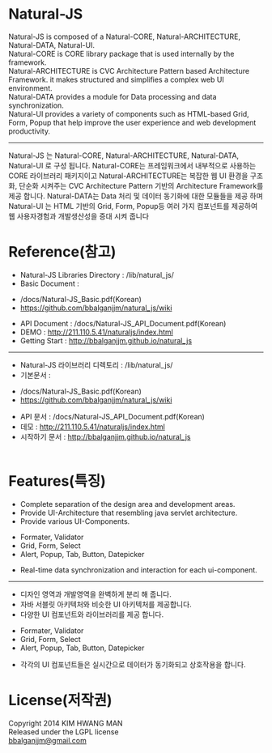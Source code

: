 Natural-JS
==========
Natural-JS is composed of a Natural-CORE, Natural-ARCHITECTURE, Natural-DATA, Natural-UI.<br/>
Natural-CORE is CORE library package that is used internally by the framework.<br/>
Natural-ARCHITECTURE is CVC Architecture Pattern based Architecture Framework. it makes structured and simplifies a complex web UI environment.<br/>
Natural-DATA provides a module for Data processing and data synchronization.<br/>
Natural-UI provides a variety of components such as HTML-based Grid, Form, Popup that help improve the user experience and web development productivity.

----------------------------------------------

Natural-JS 는 Natural-CORE, Natural-ARCHITECTURE, Natural-DATA, Natural-UI 로 구성 됩니다. Natural-CORE는 프레임워크에서 내부적으로 사용하는 CORE 라이브러리 패키지이고 Natural-ARCHITECTURE는 복잡한 웹 UI 환경을 구조화, 단순화 시켜주는 CVC Architecture Pattern 기반의 Architecture Framework를 제공 합니다. Natural-DATA는 Data 처리 및 데이터 동기화에 대한 모듈들을 제공 하며 Natural-UI 는 HTML 기반의 Grid, Form, Popup등 여러 가지 컴포넌트를 제공하여 웹 사용자경험과 개발생산성을 증대 시켜 줍니다

Reference(참고)
=========
- Natural-JS Libraries Directory : /lib/natural_js/
- Basic Document :
 * /docs/Natural-JS_Basic.pdf(Korean)
 * https://github.com/bbalganjjm/natural_js/wiki
- API Document : /docs/Natural-JS_API_Document.pdf(Korean)
- DEMO : http://211.110.5.41/naturaljs/index.html
- Getting Start : http://bbalganjjm.github.io/natural_js

----------------------------------------------

- Natural-JS 라이브러리 디렉토리 : /lib/natural_js/
- 기본문서 :
 * /docs/Natural-JS_Basic.pdf(Korean)
 * https://github.com/bbalganjjm/natural_js/wiki
- API 문서 : /docs/Natural-JS_API_Document.pdf(Korean)
- 데모 : http://211.110.5.41/naturaljs/index.html
- 시작하기 문서 : http://bbalganjjm.github.io/natural_js<br/><br/>

Features(특징)
========
- Complete separation of the design area and development areas.
- Provide UI-Architecture that resembling java servlet architecture.
- Provide various UI-Components.
 * Formater, Validator
 * Grid, Form, Select
 * Alert, Popup, Tab, Button, Datepicker
- Real-time data synchronization and interaction for each ui-component.

----------------------------------------------

- 디자인 영역과 개발영역을 완벽하게 분리 해 줍니다.
- 자바 서블릿 아키텍처와 비슷한 UI 아키텍처를 제공합니다.
- 다양한 UI 컴포넌트와 라이브러리를 제공 합니다.
 * Formater, Validator
 * Grid, Form, Select
 * Alert, Popup, Tab, Button, Datepicker
- 각각의 UI 컴포넌트들은 실시간으로 데이터가 동기화되고 상호작용을 합니다.

License(저작권)
=======
Copyright 2014 KIM HWANG MAN<br/>
Released under the LGPL license<br/>
bbalganjjm@gmail.com<br/>